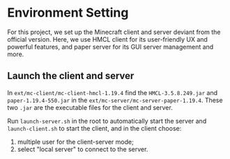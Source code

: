 # Environment Setting

For this project, we set up the Minecraft client and server deviant from the official version. Here, we use HMCL client for its user-friendly UX and powerful features, and paper server for its GUI server management and more.

## Launch the client and server

In `ext/mc-client/mc-client-hmcl-1.19.4` find the `HMCL-3.5.8.249.jar` and `paper-1.19.4-550.jar` in the `ext/mc-server/mc-server-paper-1.19.4`. These two `.jar` are the executable files for the client and server.

Run `launch-server.sh` in the root to automatically start the server and `launch-client.sh` to start the client, and in the client choose:
1. multiple user for the client-server mode;
2. select "local server" to connect to the server.

